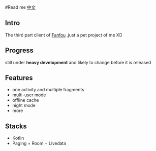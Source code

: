 #Read me [中文](https://github.com/80998062/Fanfou/blob/master/readme_chs.md)

## Intro

The third part client of [Fanfou](https://fanfou.com/) ,just a pet project of me XD

## Progress

still under **heavy development** and likely to change before it is released

## Features

- one activity and multiple fragments
- multi-user mode
- offline cache
- night mode
- more

## Stacks

- Kotlin
- Paging + Room + Livedata